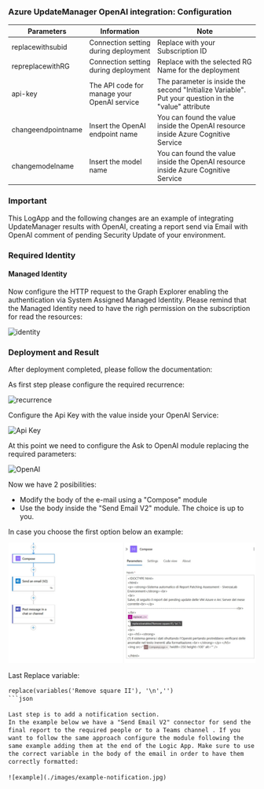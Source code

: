 <h3>Azure UpdateManager OpenAI integration: Configuration</h3>
 
| **Parameters** | **Information** | **Note** |
| ------------- | ------------- | ------------- |
| replacewithsubid | Connection setting during deployment | Replace with your Subscription ID |
| repreplacewithRG | Connection setting during deployment | Replace with the selected RG Name for the deployment |
| api-key | The API code for manage your OpenAI service | The parameter is inside the second "Initialize Variable". Put your question in the "value" attribute  |
| changeendpointname | Insert the OpenAI endpoint name | You can found the value inside the OpenAI resource inside Azure Cognitive Service |
| changemodelname | Insert the model name | You can found the value inside the OpenAI resource inside Azure Cognitive Service |

<h3> Important </h3>
 This LogApp and the following changes are an example of integrating UpdateManager results with OpenAI, creating a report send via Email with OpenAI comment of pending Security Update of your environment. 
 
 
<h3>Required Identity</h3>
<h4>Managed Identity</h4>

Now configure the HTTP request to the Graph Explorer enabling the authentication via System Assigned Managed Identity. Please remind that the Managed Identity need to have the righ permission on the subscription for read the resources:


![identity](./images/identity.jpg)


<h3> Deployment and Result </h3>
 
After deployment completed, please follow the documentation:


As first step please configure the required recurrence:

![recurrence](./images/recurrence.jpg)


Configure the Api Key with the value inside your OpenAI Service:

![Api Key](./images/ApiKey.jpg)

At this point we need to configure the Ask to OpenAI module replacing the required parameters:

![OpenAI](./images/OpenAI.jpg)

Now we have 2 posibilities:
- Modify the body of the e-mail using a "Compose" module
- Use the body inside the "Send Email V2" module. The choice is up to you.

In case you choose the first option below an example:

![OpenAI](./images/Compose.jpeg)

Last Replace variable:

 ```
replace(variables('Remove square II'), '\n','')
```json

Last step is to add a notification section.
In the example below we have a "Send Email V2" connector for send the final report to the required people or to a Teams channel . If you want to follow the same approach configure the module following the same example adding them at the end of the Logic App. Make sure to use the correct variable in the body of the email in order to have them correctly formatted:

![example](./images/example-notification.jpg)